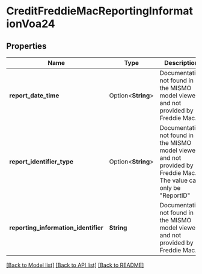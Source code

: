# CreditFreddieMacReportingInformationVoa24

## Properties

Name | Type | Description | Notes
------------ | ------------- | ------------- | -------------
**report_date_time** | Option<**String**> | Documentation not found in the MISMO model viewer and not provided by Freddie Mac. | [optional]
**report_identifier_type** | Option<**String**> | Documentation not found in the MISMO model viewer and not provided by Freddie Mac. The value can only be \"ReportID\" | [optional]
**reporting_information_identifier** | **String** | Documentation not found in the MISMO model viewer and not provided by Freddie Mac. | 

[[Back to Model list]](../README.md#documentation-for-models) [[Back to API list]](../README.md#documentation-for-api-endpoints) [[Back to README]](../README.md)


